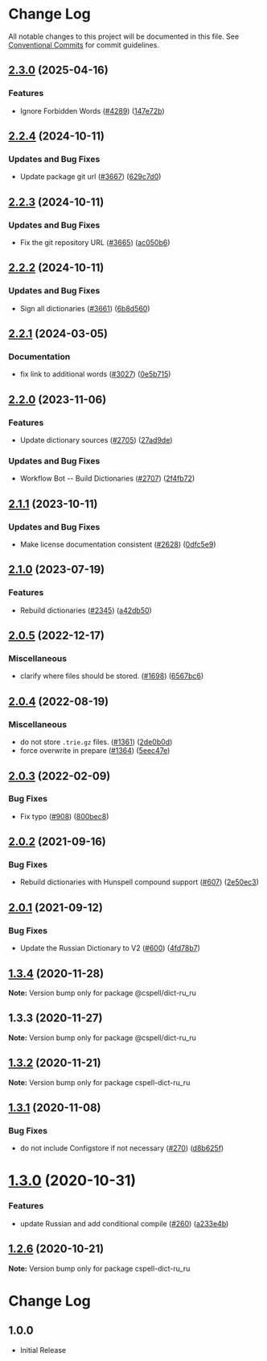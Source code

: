 # Change Log

All notable changes to this project will be documented in this file.
See [Conventional Commits](https://conventionalcommits.org) for commit guidelines.

## [2.3.0](https://github.com/streetsidesoftware/cspell-dicts/compare/@cspell/dict-ru_ru@2.2.4...@cspell/dict-ru_ru@2.3.0) (2025-04-16)


### Features

* Ignore Forbidden Words ([#4289](https://github.com/streetsidesoftware/cspell-dicts/issues/4289)) ([147e72b](https://github.com/streetsidesoftware/cspell-dicts/commit/147e72b3a2acbf54013fc46f36f18cb17b8d6ba7))

## [2.2.4](https://github.com/streetsidesoftware/cspell-dicts/compare/@cspell/dict-ru_ru@2.2.3...@cspell/dict-ru_ru@2.2.4) (2024-10-11)


### Updates and Bug Fixes

* Update package git url ([#3667](https://github.com/streetsidesoftware/cspell-dicts/issues/3667)) ([629c7d0](https://github.com/streetsidesoftware/cspell-dicts/commit/629c7d0a5e1bacad1d3874b1f8372edc3494ef97))

## [2.2.3](https://github.com/streetsidesoftware/cspell-dicts/compare/@cspell/dict-ru_ru@2.2.2...@cspell/dict-ru_ru@2.2.3) (2024-10-11)


### Updates and Bug Fixes

* Fix the git repository URL ([#3665](https://github.com/streetsidesoftware/cspell-dicts/issues/3665)) ([ac050b6](https://github.com/streetsidesoftware/cspell-dicts/commit/ac050b697d57820109995e92fac5ccc32ced1723))

## [2.2.2](https://github.com/streetsidesoftware/cspell-dicts/compare/@cspell/dict-ru_ru@2.2.1...@cspell/dict-ru_ru@2.2.2) (2024-10-11)


### Updates and Bug Fixes

* Sign all dictionaries ([#3661](https://github.com/streetsidesoftware/cspell-dicts/issues/3661)) ([6b8d560](https://github.com/streetsidesoftware/cspell-dicts/commit/6b8d560cf51a593458ce42bca415859f872cfc97))

## [2.2.1](https://github.com/streetsidesoftware/cspell-dicts/compare/@cspell/dict-ru_ru@2.2.0...@cspell/dict-ru_ru@2.2.1) (2024-03-05)


### Documentation

* fix link to additional words ([#3027](https://github.com/streetsidesoftware/cspell-dicts/issues/3027)) ([0e5b715](https://github.com/streetsidesoftware/cspell-dicts/commit/0e5b71510cb2b3389a3396c33bb55594f45aa5e2))

## [2.2.0](https://github.com/streetsidesoftware/cspell-dicts/compare/@cspell/dict-ru_ru@2.1.1...@cspell/dict-ru_ru@2.2.0) (2023-11-06)


### Features

* Update dictionary sources ([#2705](https://github.com/streetsidesoftware/cspell-dicts/issues/2705)) ([27ad9de](https://github.com/streetsidesoftware/cspell-dicts/commit/27ad9de120fc71bc1b9a2aacc4407c423aeee2fd))


### Updates and Bug Fixes

* Workflow Bot -- Build Dictionaries ([#2707](https://github.com/streetsidesoftware/cspell-dicts/issues/2707)) ([2f4fb72](https://github.com/streetsidesoftware/cspell-dicts/commit/2f4fb72ad0b370c78bdbc19f38ee6a452e767010))

## [2.1.1](https://github.com/streetsidesoftware/cspell-dicts/compare/@cspell/dict-ru_ru@2.1.0...@cspell/dict-ru_ru@2.1.1) (2023-10-11)


### Updates and Bug Fixes

* Make license documentation consistent ([#2628](https://github.com/streetsidesoftware/cspell-dicts/issues/2628)) ([0dfc5e9](https://github.com/streetsidesoftware/cspell-dicts/commit/0dfc5e918d475a9694ce64bdc74c473d6097af62))

## [2.1.0](https://github.com/streetsidesoftware/cspell-dicts/compare/@cspell/dict-ru_ru@2.0.5...@cspell/dict-ru_ru@2.1.0) (2023-07-19)


### Features

* Rebuild dictionaries ([#2345](https://github.com/streetsidesoftware/cspell-dicts/issues/2345)) ([a42db50](https://github.com/streetsidesoftware/cspell-dicts/commit/a42db50300924afe6a44049f4d26a86c5a09457a))

## [2.0.5](https://github.com/streetsidesoftware/cspell-dicts/compare/@cspell/dict-ru_ru@2.0.4...@cspell/dict-ru_ru@2.0.5) (2022-12-17)


### Miscellaneous

* clarify where files should be stored. ([#1698](https://github.com/streetsidesoftware/cspell-dicts/issues/1698)) ([6567bc6](https://github.com/streetsidesoftware/cspell-dicts/commit/6567bc62130404cb32945bdcc3bf07316c839396))

## [2.0.4](https://github.com/streetsidesoftware/cspell-dicts/compare/@cspell/dict-ru_ru@2.0.3...@cspell/dict-ru_ru@2.0.4) (2022-08-19)


### Miscellaneous

* do not store `.trie.gz` files. ([#1361](https://github.com/streetsidesoftware/cspell-dicts/issues/1361)) ([2de0b0d](https://github.com/streetsidesoftware/cspell-dicts/commit/2de0b0df4b8addfd69e2e6899c05f8b502799b7c))
* force overwrite in prepare ([#1364](https://github.com/streetsidesoftware/cspell-dicts/issues/1364)) ([5eec47e](https://github.com/streetsidesoftware/cspell-dicts/commit/5eec47e223f1dd6370fcbc3c1b6b0361c92bbddf))

## [2.0.3](https://github.com/streetsidesoftware/cspell-dicts/compare/@cspell/dict-ru_ru@2.0.2...@cspell/dict-ru_ru@2.0.3) (2022-02-09)


### Bug Fixes

* Fix typo ([#908](https://github.com/streetsidesoftware/cspell-dicts/issues/908)) ([800bec8](https://github.com/streetsidesoftware/cspell-dicts/commit/800bec814558a84b3294d2fc2b37ec170686ac6a))





## [2.0.2](https://github.com/streetsidesoftware/cspell-dicts/compare/@cspell/dict-ru_ru@2.0.1...@cspell/dict-ru_ru@2.0.2) (2021-09-16)


### Bug Fixes

* Rebuild dictionaries with Hunspell compound support ([#607](https://github.com/streetsidesoftware/cspell-dicts/issues/607)) ([2e50ec3](https://github.com/streetsidesoftware/cspell-dicts/commit/2e50ec30dae89bef42c673265e9854b61598f786))





## [2.0.1](https://github.com/streetsidesoftware/cspell-dicts/compare/@cspell/dict-ru_ru@1.3.4...@cspell/dict-ru_ru@2.0.1) (2021-09-12)


### Bug Fixes

* Update the Russian Dictionary to V2 ([#600](https://github.com/streetsidesoftware/cspell-dicts/issues/600)) ([4fd78b7](https://github.com/streetsidesoftware/cspell-dicts/commit/4fd78b77b91f1f7f4aaad547574df55a789a070e))





## [1.3.4](https://github.com/streetsidesoftware/cspell-dicts/compare/@cspell/dict-ru_ru@1.3.3...@cspell/dict-ru_ru@1.3.4) (2020-11-28)

**Note:** Version bump only for package @cspell/dict-ru_ru





## 1.3.3 (2020-11-27)

**Note:** Version bump only for package @cspell/dict-ru_ru





## [1.3.2](https://github.com/streetsidesoftware/cspell-dicts/compare/cspell-dict-ru_ru@1.3.1...cspell-dict-ru_ru@1.3.2) (2020-11-21)

**Note:** Version bump only for package cspell-dict-ru_ru

## [1.3.1](https://github.com/streetsidesoftware/cspell-dicts/compare/cspell-dict-ru_ru@1.3.0...cspell-dict-ru_ru@1.3.1) (2020-11-08)

### Bug Fixes

- do not include Configstore if not necessary ([#270](https://github.com/streetsidesoftware/cspell-dicts/issues/270)) ([d8b625f](https://github.com/streetsidesoftware/cspell-dicts/commit/d8b625f2f42d5cc6c4a9390216ac1e5037886e44))

# [1.3.0](https://github.com/streetsidesoftware/cspell-dicts/compare/cspell-dict-ru_ru@1.2.6...cspell-dict-ru_ru@1.3.0) (2020-10-31)

### Features

- update Russian and add conditional compile ([#260](https://github.com/streetsidesoftware/cspell-dicts/issues/260)) ([a233e4b](https://github.com/streetsidesoftware/cspell-dicts/commit/a233e4b10e06e4f2dc9a700ef61b6a7e5e589fc7))

## [1.2.6](https://github.com/streetsidesoftware/cspell-dicts/compare/cspell-dict-ru_ru@1.2.5...cspell-dict-ru_ru@1.2.6) (2020-10-21)

**Note:** Version bump only for package cspell-dict-ru_ru

# Change Log

## 1.0.0

- Initial Release
